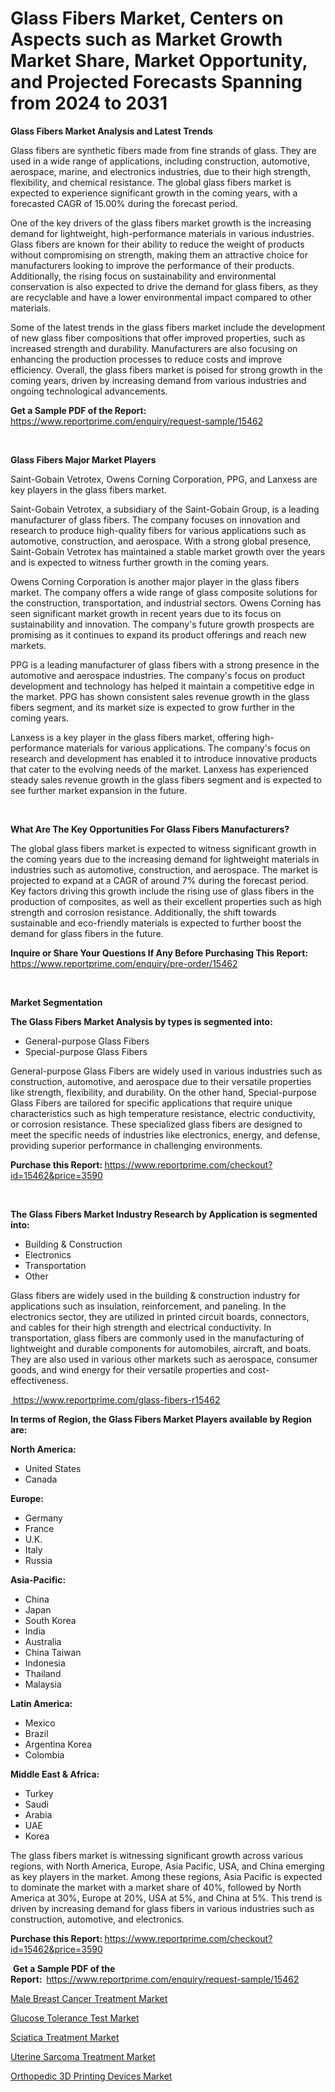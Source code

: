<p><h1>Glass Fibers Market, Centers on Aspects such as Market Growth Market Share, Market Opportunity, and Projected Forecasts Spanning from 2024 to 2031</h1></p><p><strong>Glass Fibers Market Analysis and Latest Trends</strong></p>
<p><p>Glass fibers are synthetic fibers made from fine strands of glass. They are used in a wide range of applications, including construction, automotive, aerospace, marine, and electronics industries, due to their high strength, flexibility, and chemical resistance. The global glass fibers market is expected to experience significant growth in the coming years, with a forecasted CAGR of 15.00% during the forecast period.</p><p>One of the key drivers of the glass fibers market growth is the increasing demand for lightweight, high-performance materials in various industries. Glass fibers are known for their ability to reduce the weight of products without compromising on strength, making them an attractive choice for manufacturers looking to improve the performance of their products. Additionally, the rising focus on sustainability and environmental conservation is also expected to drive the demand for glass fibers, as they are recyclable and have a lower environmental impact compared to other materials.</p><p>Some of the latest trends in the glass fibers market include the development of new glass fiber compositions that offer improved properties, such as increased strength and durability. Manufacturers are also focusing on enhancing the production processes to reduce costs and improve efficiency. Overall, the glass fibers market is poised for strong growth in the coming years, driven by increasing demand from various industries and ongoing technological advancements.</p></p>
<p><strong>Get a Sample PDF of the Report:&nbsp;</strong> <a href="https://www.reportprime.com/enquiry/request-sample/15462">https://www.reportprime.com/enquiry/request-sample/15462</a></p>
<p>&nbsp;</p>
<p><strong>Glass Fibers Major Market Players</strong></p>
<p><p>Saint-Gobain Vetrotex, Owens Corning Corporation, PPG, and Lanxess are key players in the glass fibers market.</p><p>Saint-Gobain Vetrotex, a subsidiary of the Saint-Gobain Group, is a leading manufacturer of glass fibers. The company focuses on innovation and research to produce high-quality fibers for various applications such as automotive, construction, and aerospace. With a strong global presence, Saint-Gobain Vetrotex has maintained a stable market growth over the years and is expected to witness further growth in the coming years.</p><p>Owens Corning Corporation is another major player in the glass fibers market. The company offers a wide range of glass composite solutions for the construction, transportation, and industrial sectors. Owens Corning has seen significant market growth in recent years due to its focus on sustainability and innovation. The company's future growth prospects are promising as it continues to expand its product offerings and reach new markets.</p><p>PPG is a leading manufacturer of glass fibers with a strong presence in the automotive and aerospace industries. The company's focus on product development and technology has helped it maintain a competitive edge in the market. PPG has shown consistent sales revenue growth in the glass fibers segment, and its market size is expected to grow further in the coming years.</p><p>Lanxess is a key player in the glass fibers market, offering high-performance materials for various applications. The company's focus on research and development has enabled it to introduce innovative products that cater to the evolving needs of the market. Lanxess has experienced steady sales revenue growth in the glass fibers segment and is expected to see further market expansion in the future.</p></p>
<p>&nbsp;</p>
<p><strong>What Are The Key Opportunities For Glass Fibers Manufacturers?</strong></p>
<p><p>The global glass fibers market is expected to witness significant growth in the coming years due to the increasing demand for lightweight materials in industries such as automotive, construction, and aerospace. The market is projected to expand at a CAGR of around 7% during the forecast period. Key factors driving this growth include the rising use of glass fibers in the production of composites, as well as their excellent properties such as high strength and corrosion resistance. Additionally, the shift towards sustainable and eco-friendly materials is expected to further boost the demand for glass fibers in the future.</p></p>
<p><strong>Inquire or Share Your Questions If Any Before Purchasing This Report:</strong> <a href="https://www.reportprime.com/enquiry/pre-order/15462">https://www.reportprime.com/enquiry/pre-order/15462</a></p>
<p>&nbsp;</p>
<p><strong>Market Segmentation</strong></p>
<p><strong>The Glass Fibers Market Analysis by types is segmented into:</strong></p>
<p><ul><li>General-purpose Glass Fibers</li><li>Special-purpose Glass Fibers</li></ul></p>
<p><p>General-purpose Glass Fibers are widely used in various industries such as construction, automotive, and aerospace due to their versatile properties like strength, flexibility, and durability. On the other hand, Special-purpose Glass Fibers are tailored for specific applications that require unique characteristics such as high temperature resistance, electric conductivity, or corrosion resistance. These specialized glass fibers are designed to meet the specific needs of industries like electronics, energy, and defense, providing superior performance in challenging environments.</p></p>
<p><strong>Purchase this Report:&nbsp;</strong><a href="https://www.reportprime.com/checkout?id=15462&price=3590">https://www.reportprime.com/checkout?id=15462&price=3590</a></p>
<p>&nbsp;</p>
<p><strong>The Glass Fibers Market Industry Research by Application is segmented into:</strong></p>
<p><ul><li>Building & Construction</li><li>Electronics</li><li>Transportation</li><li>Other</li></ul></p>
<p><p>Glass fibers are widely used in the building & construction industry for applications such as insulation, reinforcement, and paneling. In the electronics sector, they are utilized in printed circuit boards, connectors, and cables for their high strength and electrical conductivity. In transportation, glass fibers are commonly used in the manufacturing of lightweight and durable components for automobiles, aircraft, and boats. They are also used in various other markets such as aerospace, consumer goods, and wind energy for their versatile properties and cost-effectiveness.</p></p>
<p><a href="https://www.reportprime.com/glass-fibers-r15462">&nbsp;https://www.reportprime.com/glass-fibers-r15462</a></p>
<p><strong>In terms of Region, the Glass Fibers Market Players available by Region are:</strong></p>
<p>
    <p> <strong> North America: </strong>
        <ul>
            <li>United States</li>
            <li>Canada</li>
        </ul>
        </p> 
    <p> <strong> Europe: </strong>
        <ul>
            <li>Germany</li>
            <li>France</li>
            <li>U.K.</li>
            <li>Italy</li>
            <li>Russia</li>
        </ul>
        </p> 
    <p> <strong> Asia-Pacific: </strong>
        <ul>
            <li>China</li>
            <li>Japan</li>
            <li>South Korea</li>
            <li>India</li>
            <li>Australia</li>
            <li>China Taiwan</li>
            <li>Indonesia</li>
            <li>Thailand</li>
            <li>Malaysia</li>
        </ul>
        </p> 
    <p> <strong> Latin America: </strong>
        <ul>
            <li>Mexico</li>
            <li>Brazil</li>
            <li>Argentina Korea</li>
            <li>Colombia</li>
        </ul>
        </p> 
    <p> <strong> Middle East & Africa: </strong>
        <ul>
            <li>Turkey</li>
            <li>Saudi</li>
            <li>Arabia</li>
            <li>UAE</li>
            <li>Korea</li>
        </ul>
    </p>
    </p>
<p><p>The glass fibers market is witnessing significant growth across various regions, with North America, Europe, Asia Pacific, USA, and China emerging as key players in the market. Among these regions, Asia Pacific is expected to dominate the market with a market share of 40%, followed by North America at 30%, Europe at 20%, USA at 5%, and China at 5%. This trend is driven by increasing demand for glass fibers in various industries such as construction, automotive, and electronics.</p></p>
<p><strong>Purchase this Report: </strong><a href="https://www.reportprime.com/checkout?id=15462&price=3590">https://www.reportprime.com/checkout?id=15462&price=3590</a></p>
<p>&nbsp;<strong>Get a Sample PDF of the Report:&nbsp;&nbsp;</strong><a href="https://www.reportprime.com/enquiry/request-sample/15462">https://www.reportprime.com/enquiry/request-sample/15462</a></p>
<p><strong></strong></p>
<p><p><a href="https://github.com/gdfhhhj/Market-Research-Report-List-6/blob/main/male-breast-cancer-treatment-market.md">Male Breast Cancer Treatment Market</a></p><p><a href="https://github.com/julyju69/Market-Research-Report-List-4/blob/main/glucose-tolerance-test-market.md">Glucose Tolerance Test Market</a></p><p><a href="https://github.com/nathandecarvalho/Market-Research-Report-List-4/blob/main/sciatica-treatment-market.md">Sciatica Treatment Market</a></p><p><a href="https://github.com/RichRobinson5/Market-Research-Report-List-6/blob/main/uterine-sarcoma-treatment-market.md">Uterine Sarcoma Treatment Market</a></p><p><a href="https://github.com/JosephWillisbXXgf/Market-Research-Report-List-1/blob/main/orthopedic-3d-printing-devices-market.md">Orthopedic 3D Printing Devices Market</a></p></p>